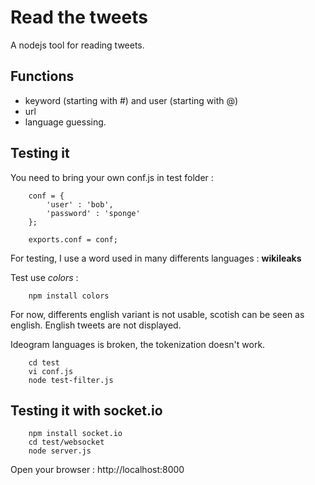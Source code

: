 Read the tweets
===============

A nodejs tool for reading tweets.

Functions
---------

 * keyword (starting with #) and user (starting with @)
 * url
 * language guessing.

Testing it
----------

You need to bring your own conf.js in test folder :

		conf = {
			'user' : 'bob',
			'password' : 'sponge'
		};

		exports.conf = conf;

For testing, I use a word used in many differents languages : **wikileaks**

Test use *colors* :

		npm install colors

For now, differents english variant is not usable, scotish can be seen as english. English tweets are not displayed.

Ideogram languages is broken, the tokenization doesn't work.

		cd test
		vi conf.js
		node test-filter.js
		
Testing it with socket.io
-------------------------

		npm install socket.io
		cd test/websocket
		node server.js

Open your browser : http://localhost:8000